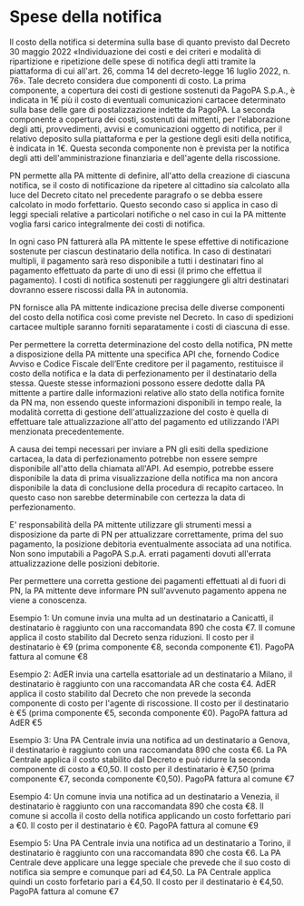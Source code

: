 # Spese della notifica



Il costo della notifica si determina sulla base di quanto previsto dal Decreto 30 maggio 2022 «Individuazione dei costi e dei criteri e modalità di ripartizione e ripetizione delle spese di notifica degli atti tramite la piattaforma di cui all'art. 26, comma 14 del decreto-legge 16 luglio 2022, n. 76». Tale decreto considera due componenti di costo. La prima componente, a copertura dei costi di gestione sostenuti da PagoPA S.p.A., è indicata in 1€ più il costo di eventuali comunicazioni cartacee determinato sulla base delle gare di postalizzazione indette da PagoPA. La seconda componente a copertura dei costi, sostenuti dai mittenti, per l'elaborazione degli atti, provvedimenti, avvisi e comunicazioni oggetto di notifica, per il relativo deposito sulla piattaforma e per la gestione degli esiti della notifica, è indicata in 1€. Questa seconda componente non è prevista per la notifica degli atti dell'amministrazione finanziaria e dell'agente della riscossione.

PN permette alla PA mittente di definire, all'atto della creazione di ciascuna notifica, se il costo di notificazione da ripetere al cittadino sia calcolato alla luce del Decreto citato nel precedente paragrafo o se debba essere calcolato in modo forfettario. Questo secondo caso si applica in caso di leggi speciali relative a particolari notifiche o nel caso in cui la PA mittente voglia farsi carico integralmente dei costi di notifica.&#x20;

In ogni caso PN fatturerà alla PA mittente le spese effettive di notificazione sostenute per ciascun destinatario della notifica. In caso di destinatari multipli, il pagamento sarà reso disponibile a tutti i destinatari fino al pagamento effettuato da parte di uno di essi (il primo che effettua il pagamento). I costi di notifica sostenuti per raggiungere gli altri destinatari dovranno essere riscossi dalla PA in autonomia.

PN fornisce alla PA mittente indicazione precisa delle diverse componenti del costo della notifica così come previste nel Decreto. In caso di spedizioni cartacee multiple saranno forniti separatamente i costi di ciascuna di esse.

Per permettere la corretta determinazione del costo della notifica, PN mette a disposizione della PA mittente una specifica API che, fornendo Codice Avviso e Codice Fiscale dell’Ente creditore per il pagamento, restituisce il costo della notifica e la data di perfezionamento per il destinatario della stessa. Queste stesse informazioni possono essere dedotte dalla PA mittente a partire dalle informazioni relative allo stato della notifica fornite da PN ma, non essendo queste informazioni disponibili in tempo reale, la modalità corretta di gestione dell'attualizzazione del costo è quella di effettuare tale attualizzazione all'atto del pagamento ed utilizzando l'API menzionata precedentemente.&#x20;

A causa dei tempi necessari per inviare a PN gli esiti della spedizione cartacea, la data di perfezionamento potrebbe non essere sempre disponibile all'atto della chiamata all'API. Ad esempio, potrebbe essere disponibile la data di prima visualizzazione della notifica ma non ancora disponibile la data di conclusione della procedura di recapito cartaceo. In questo caso non sarebbe determinabile con certezza la data di perfezionamento.

E' responsabilità della PA mittente utilizzare gli strumenti messi a disposizione da parte di PN per attualizzare correttamente, prima del suo pagamento, la posizione debitoria eventualmente associata ad una notifica. Non sono imputabili a PagoPA S.p.A. errati pagamenti dovuti all'errata attualizzazione delle posizioni debitorie.

Per permettere una corretta gestione dei pagamenti effettuati al di fuori di PN, la PA mittente deve informare PN sull'avvenuto pagamento appena ne viene a conoscenza.

Esempio 1: Un comune invia una multa ad un destinatario a Canicattì, il destinatario è raggiunto con una raccomandata 890 che costa €7. Il comune applica il costo stabilito dal Decreto senza riduzioni. Il costo per il destinatario è €9 (prima componente €8, seconda componente €1). PagoPA fattura al comune €8

Esempio 2: AdER invia una cartella esattoriale ad un destinatario a Milano, il destinatario è raggiunto con una raccomandata AR che costa €4. AdER applica il costo stabilito dal Decreto che non prevede la seconda componente di costo per l'agente di riscossione. Il costo per il destinatario è €5 (prima componente €5, seconda componente €0). PagoPA fattura ad AdER €5

Esempio 3: Una PA Centrale invia una notifica ad un destinatario a Genova, il destinatario è raggiunto con una raccomandata 890 che costa €6. La PA Centrale applica il costo stabilito dal Decreto e può ridurre la seconda componente di costo a €0,50. Il costo per il destinatario è €7,50 (prima componente €7, seconda componente €0,50). PagoPA fattura al comune €7

Esempio 4: Un comune invia una notifica ad un destinatario a Venezia, il destinatario è raggiunto con una raccomandata 890 che costa €8. Il comune si accolla il costo della notifica applicando un costo forfettario pari a €0. Il costo per il destinatario è €0. PagoPA fattura al comune €9

Esempio 5: Una PA Centrale invia una notifica ad un destinatario a Torino, il destinatario è raggiunto con una raccomandata 890 che costa €6. La PA Centrale deve applicare una legge speciale che prevede che il suo costo di notifica sia sempre e comunque pari ad €4,50. La PA Centrale applica quindi un costo forfetario pari a €4,50. Il costo per il destinatario è €4,50. PagoPA fattura al comune €7
